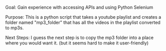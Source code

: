 Goal: Gain experience with accessing APIs and using Python Selenium

Purpose: This is a python script that takes a youtube playlist and creates a folder named "mp3_folder" that has all the videos in the playlist converted to mp3s. 

Next Steps: I guess the next step is to copy the mp3 folder into a place where you would want it. (but it seems hard to make it user-friendly)
